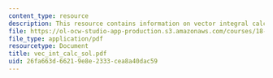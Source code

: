 ```yaml
---
content_type: resource
description: This resource contains information on vector integral calculus in space.
file: https://ol-ocw-studio-app-production.s3.amazonaws.com/courses/18-02-multivariable-calculus-spring-2006/26fa663d66219e8e2333cea8a40dac59_vec_int_calc_sol.pdf
file_type: application/pdf
resourcetype: Document
title: vec_int_calc_sol.pdf
uid: 26fa663d-6621-9e8e-2333-cea8a40dac59
---
```

